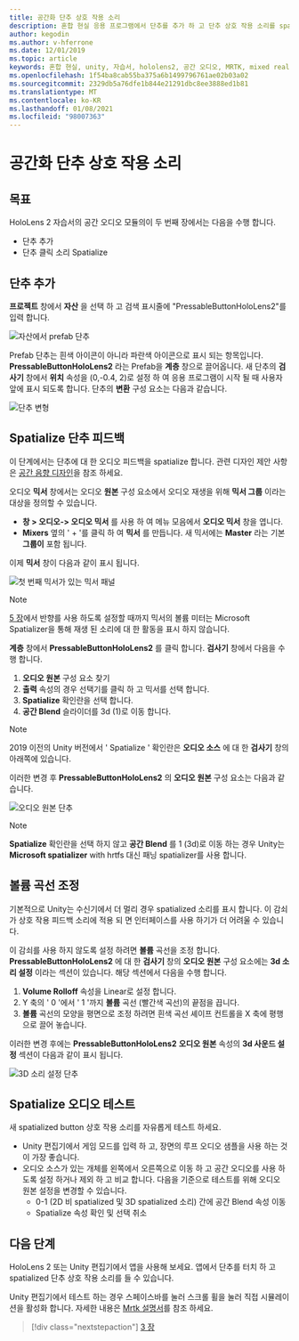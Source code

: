 ```yaml
---
title: 공간화 단추 상호 작용 소리
description: 혼합 현실 응용 프로그램에서 단추를 추가 하 고 단추 상호 작용 소리를 spatialize는 방법에 대해 알아봅니다.
author: kegodin
ms.author: v-hferrone
ms.date: 12/01/2019
ms.topic: article
keywords: 혼합 현실, unity, 자습서, hololens2, 공간 오디오, MRTK, mixed reality toolkit, UWP, Windows 10, HRTF, head 관련 전송 함수, 반향, Microsoft Spatializer, prefabs, volume curve
ms.openlocfilehash: 1f54ba8cab55ba375a6b1499796761ae02b03a02
ms.sourcegitcommit: 2329db5a76dfe1b844e21291dbc8ee3888ed1b81
ms.translationtype: MT
ms.contentlocale: ko-KR
ms.lasthandoff: 01/08/2021
ms.locfileid: "98007363"
---
```

# <a name="spatializing-button-interaction-sounds"></a>공간화 단추 상호 작용 소리

## <a name="objectives"></a>목표

HoloLens 2 자습서의 공간 오디오 모듈의이 두 번째 장에서는 다음을 수행 합니다.
* 단추 추가
* 단추 클릭 소리 Spatialize

## <a name="add-a-button"></a>단추 추가

**프로젝트** 창에서 **자산** 을 선택 하 고 검색 표시줄에 "PressableButtonHoloLens2"를 입력 합니다.

![자산에서 prefab 단추](images/spatial-audio/button-prefab-in-assets.png)

Prefab 단추는 흰색 아이콘이 아니라 파란색 아이콘으로 표시 되는 항목입니다. **PressableButtonHoloLens2** 라는 Prefab을 **계층** 창으로 끌어옵니다. 새 단추의 **검사기** 창에서 **위치** 속성을 (0,-0.4, 2)로 설정 하 여 응용 프로그램이 시작 될 때 사용자 앞에 표시 되도록 합니다. 단추의 **변환** 구성 요소는 다음과 같습니다.

![단추 변형](images/spatial-audio/button-transform.png)

## <a name="spatialize-button-feedback"></a>Spatialize 단추 피드백

이 단계에서는 단추에 대 한 오디오 피드백을 spatialize 합니다. 관련 디자인 제안 사항은 [공간 음향 디자인](../../../design/spatial-sound-design.md)을 참조 하세요. 

오디오 **믹서** 창에서는 오디오 **원본** 구성 요소에서 오디오 재생을 위해 **믹서 그룹** 이라는 대상을 정의할 수 있습니다. 
* **창 > 오디오-> 오디오 믹서** 를 사용 하 여 메뉴 모음에서 **오디오 믹서** 창을 엽니다.
* **Mixers** 옆의 ' + '를 클릭 하 여 **믹서** 를 만듭니다. 새 믹서에는 **Master** 라는 기본 **그룹이** 포함 됩니다.

이제 **믹서** 창이 다음과 같이 표시 됩니다.

![첫 번째 믹서가 있는 믹서 패널](images/spatial-audio/mixer-panel-with-first-mixer.png)

> [!NOTE]
> [5 장](unity-spatial-audio-ch5.md)에서 반향를 사용 하도록 설정할 때까지 믹서의 볼륨 미터는 Microsoft Spatializer을 통해 재생 된 소리에 대 한 활동을 표시 하지 않습니다.

**계층** 창에서 **PressableButtonHoloLens2** 를 클릭 합니다. **검사기** 창에서 다음을 수행 합니다.
1. **오디오 원본** 구성 요소 찾기
2. **출력** 속성의 경우 선택기를 클릭 하 고 믹서를 선택 합니다.
3. **Spatialize** 확인란을 선택 합니다.
4. **공간 Blend** 슬라이더를 3d (1)로 이동 합니다.

> [!NOTE]
> 2019 이전의 Unity 버전에서 ' Spatialize ' 확인란은 **오디오 소스** 에 대 한 **검사기** 창의 아래쪽에 있습니다.

이러한 변경 후 **PressableButtonHoloLens2** 의 **오디오 원본** 구성 요소는 다음과 같습니다.

![오디오 원본 단추](images/spatial-audio/button-audio-source.png)

> [!NOTE]
> **Spatialize** 확인란을 선택 하지 않고 **공간 Blend** 를 1 (3d)로 이동 하는 경우 Unity는 **Microsoft spatializer** with hrtfs 대신 패닝 spatializer를 사용 합니다.

## <a name="adjust-the-volume-curve"></a>볼륨 곡선 조정

기본적으로 Unity는 수신기에서 더 멀리 경우 spatialized 소리를 표시 합니다. 이 감쇠가 상호 작용 피드백 소리에 적용 되 면 인터페이스를 사용 하기가 더 어려울 수 있습니다.

이 감쇠를 사용 하지 않도록 설정 하려면 **볼륨** 곡선을 조정 합니다. **PressableButtonHoloLens2** 에 대 한 **검사기** 창의 **오디오 원본** 구성 요소에는 **3d 소리 설정** 이라는 섹션이 있습니다. 해당 섹션에서 다음을 수행 합니다.
1. **Volume Rolloff** 속성을 Linear로 설정 합니다.
2. Y 축의 ' 0 '에서 ' 1 '까지 **볼륨** 곡선 (빨간색 곡선)의 끝점을 끕니다.
3. **볼륨** 곡선의 모양을 평면으로 조정 하려면 흰색 곡선 셰이프 컨트롤을 X 축에 평행으로 끌어 놓습니다.

이러한 변경 후에는 **PressableButtonHoloLens2** **오디오 원본** 속성의 **3d 사운드 설정** 섹션이 다음과 같이 표시 됩니다.

![3D 소리 설정 단추](images/spatial-audio/button-3d-sound-settings.png)

## <a name="testing-the-spatialize-audio"></a>Spatialize 오디오 테스트

새 spatialized button 상호 작용 소리를 자유롭게 테스트 하세요.

* Unity 편집기에서 게임 모드를 입력 하 고, 장면의 루프 오디오 샘플을 사용 하는 것이 가장 좋습니다.
* 오디오 소스가 있는 개체를 왼쪽에서 오른쪽으로 이동 하 고 공간 오디오를 사용 하도록 설정 하거나 제외 하 고 비교 합니다. 다음을 기준으로 테스트를 위해 오디오 원본 설정을 변경할 수 있습니다.
    * 0-1 (2D 비 spatialized 및 3D spatialized 소리) 간에 공간 Blend 속성 이동
    * Spatialize 속성 확인 및 선택 취소

## <a name="next-steps"></a>다음 단계

HoloLens 2 또는 Unity 편집기에서 앱을 사용해 보세요. 앱에서 단추를 터치 하 고 spatialized 단추 상호 작용 소리를 들 수 있습니다.

Unity 편집기에서 테스트 하는 경우 스페이스바를 눌러 스크롤 휠을 눌러 직접 시뮬레이션을 활성화 합니다. 자세한 내용은 [Mrtk 설명서](https://microsoft.github.io/MixedRealityToolkit-Unity/Documentation/GettingStartedWithTheMRTK.html#using-the-in-editor-hand-input-simulation-to-test-a-scene)를 참조 하세요.

> [!div class="nextstepaction"]
> [3 장](unity-spatial-audio-ch3.md)

